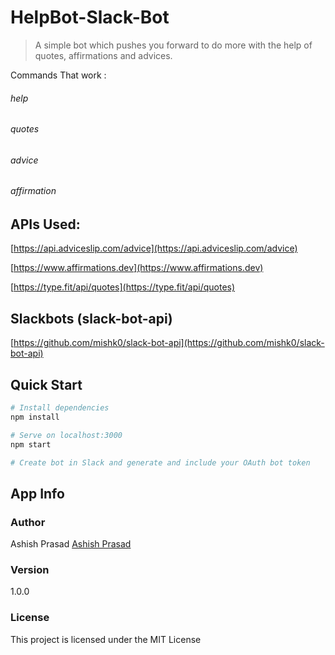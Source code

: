 # HelpBot-Slack-Bot

> A simple bot which pushes you forward to do more with the help of quotes, affirmations and advices. 

Commands That work : 
###### help
###### quotes
###### advice
###### affirmation



## APIs Used:
[https://api.adviceslip.com/advice](https://api.adviceslip.com/advice)

[https://www.affirmations.dev](https://www.affirmations.dev)

[https://type.fit/api/quotes](https://type.fit/api/quotes)

## Slackbots (slack-bot-api)
[https://github.com/mishk0/slack-bot-api](https://github.com/mishk0/slack-bot-api)

## Quick Start

``` bash
# Install dependencies
npm install

# Serve on localhost:3000
npm start

# Create bot in Slack and generate and include your OAuth bot token
```

## App Info

### Author

Ashish Prasad
[Ashish Prasad](https://www.polywork.com/ashishprasad)

### Version

1.0.0

### License

This project is licensed under the MIT License
